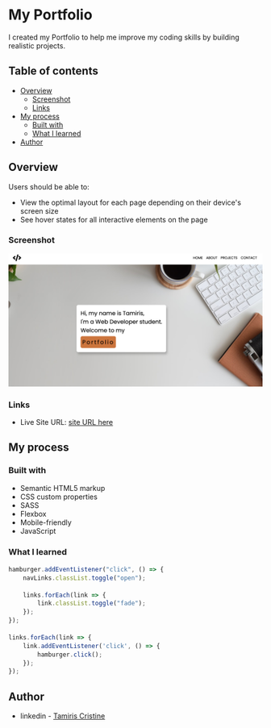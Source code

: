 # My Portfolio

I created my Portfolio to help me improve my coding skills by building realistic projects. 

## Table of contents

- [Overview](#overview)
  - [Screenshot](#screenshot)
  - [Links](#links)
- [My process](#my-process)
  - [Built with](#built-with)
  - [What I learned](#what-i-learned)
- [Author](#author)


## Overview

Users should be able to:

- View the optimal layout for each page depending on their device's screen size
- See hover states for all interactive elements on the page

### Screenshot

![](./screenshot.png)


### Links

- Live Site URL: [site URL here](https://tamiriscss.github.io/portfolio/)

## My process

### Built with

- Semantic HTML5 markup
- CSS custom properties
- SASS
- Flexbox
- Mobile-friendly
- JavaScript


### What I learned

```js
hamburger.addEventListener("click", () => {
    navLinks.classList.toggle("open");

    links.forEach(link => {
        link.classList.toggle("fade");
    });
});

links.forEach(link => {
    link.addEventListener('click', () => {
        hamburger.click();
    });
});
```


## Author

- linkedin - [Tamiris Cristine](https://www.linkedin.com/in/tamiris-cristine/)

